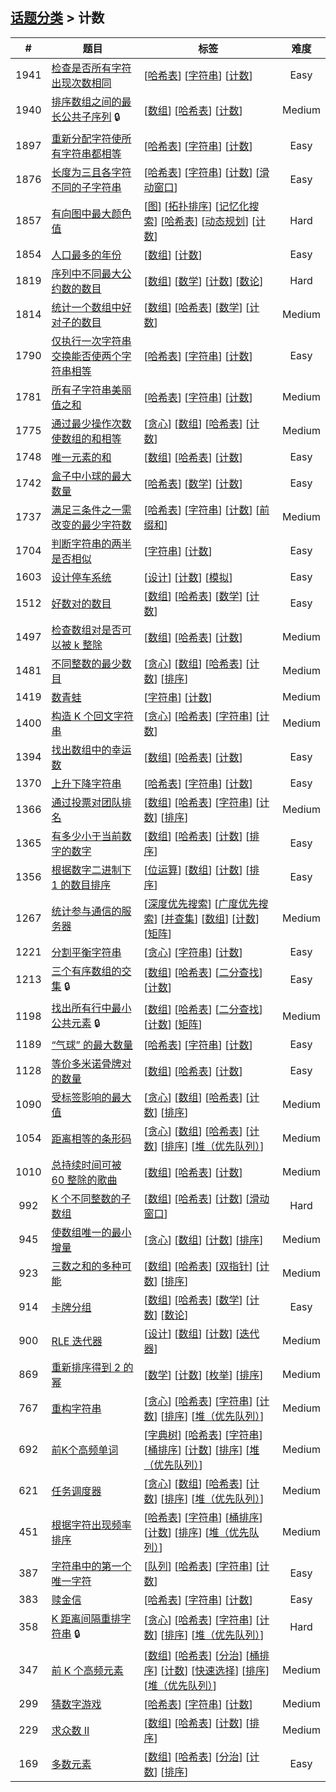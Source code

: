 <!--|This file generated by command(leetcode tag); DO NOT EDIT.            |-->
<!--+----------------------------------------------------------------------+-->
<!--|@author    openset <openset.wang@gmail.com>                           |-->
<!--|@link      https://github.com/openset                                 |-->
<!--|@home      https://github.com/openset/leetcode                        |-->
<!--+----------------------------------------------------------------------+-->

## [话题分类](../README.md) > 计数

| # | 题目 | 标签 | 难度 |
| :-: | - | - | :-: |
| 1941 | [检查是否所有字符出现次数相同](../../problems/check-if-all-characters-have-equal-number-of-occurrences) | [[哈希表](../hash-table/README.md)] [[字符串](../string/README.md)] [[计数](../counting/README.md)]  | Easy |
| 1940 | [排序数组之间的最长公共子序列](../../problems/longest-common-subsequence-between-sorted-arrays) 🔒 | [[数组](../array/README.md)] [[哈希表](../hash-table/README.md)] [[计数](../counting/README.md)]  | Medium |
| 1897 | [重新分配字符使所有字符串都相等](../../problems/redistribute-characters-to-make-all-strings-equal) | [[哈希表](../hash-table/README.md)] [[字符串](../string/README.md)] [[计数](../counting/README.md)]  | Easy |
| 1876 | [长度为三且各字符不同的子字符串](../../problems/substrings-of-size-three-with-distinct-characters) | [[哈希表](../hash-table/README.md)] [[字符串](../string/README.md)] [[计数](../counting/README.md)] [[滑动窗口](../sliding-window/README.md)]  | Easy |
| 1857 | [有向图中最大颜色值](../../problems/largest-color-value-in-a-directed-graph) | [[图](../graph/README.md)] [[拓扑排序](../topological-sort/README.md)] [[记忆化搜索](../memoization/README.md)] [[哈希表](../hash-table/README.md)] [[动态规划](../dynamic-programming/README.md)] [[计数](../counting/README.md)]  | Hard |
| 1854 | [人口最多的年份](../../problems/maximum-population-year) | [[数组](../array/README.md)] [[计数](../counting/README.md)]  | Easy |
| 1819 | [序列中不同最大公约数的数目](../../problems/number-of-different-subsequences-gcds) | [[数组](../array/README.md)] [[数学](../math/README.md)] [[计数](../counting/README.md)] [[数论](../number-theory/README.md)]  | Hard |
| 1814 | [统计一个数组中好对子的数目](../../problems/count-nice-pairs-in-an-array) | [[数组](../array/README.md)] [[哈希表](../hash-table/README.md)] [[数学](../math/README.md)] [[计数](../counting/README.md)]  | Medium |
| 1790 | [仅执行一次字符串交换能否使两个字符串相等](../../problems/check-if-one-string-swap-can-make-strings-equal) | [[哈希表](../hash-table/README.md)] [[字符串](../string/README.md)] [[计数](../counting/README.md)]  | Easy |
| 1781 | [所有子字符串美丽值之和](../../problems/sum-of-beauty-of-all-substrings) | [[哈希表](../hash-table/README.md)] [[字符串](../string/README.md)] [[计数](../counting/README.md)]  | Medium |
| 1775 | [通过最少操作次数使数组的和相等](../../problems/equal-sum-arrays-with-minimum-number-of-operations) | [[贪心](../greedy/README.md)] [[数组](../array/README.md)] [[哈希表](../hash-table/README.md)] [[计数](../counting/README.md)]  | Medium |
| 1748 | [唯一元素的和](../../problems/sum-of-unique-elements) | [[数组](../array/README.md)] [[哈希表](../hash-table/README.md)] [[计数](../counting/README.md)]  | Easy |
| 1742 | [盒子中小球的最大数量](../../problems/maximum-number-of-balls-in-a-box) | [[哈希表](../hash-table/README.md)] [[数学](../math/README.md)] [[计数](../counting/README.md)]  | Easy |
| 1737 | [满足三条件之一需改变的最少字符数](../../problems/change-minimum-characters-to-satisfy-one-of-three-conditions) | [[哈希表](../hash-table/README.md)] [[字符串](../string/README.md)] [[计数](../counting/README.md)] [[前缀和](../prefix-sum/README.md)]  | Medium |
| 1704 | [判断字符串的两半是否相似](../../problems/determine-if-string-halves-are-alike) | [[字符串](../string/README.md)] [[计数](../counting/README.md)]  | Easy |
| 1603 | [设计停车系统](../../problems/design-parking-system) | [[设计](../design/README.md)] [[计数](../counting/README.md)] [[模拟](../simulation/README.md)]  | Easy |
| 1512 | [好数对的数目](../../problems/number-of-good-pairs) | [[数组](../array/README.md)] [[哈希表](../hash-table/README.md)] [[数学](../math/README.md)] [[计数](../counting/README.md)]  | Easy |
| 1497 | [检查数组对是否可以被 k 整除](../../problems/check-if-array-pairs-are-divisible-by-k) | [[数组](../array/README.md)] [[哈希表](../hash-table/README.md)] [[计数](../counting/README.md)]  | Medium |
| 1481 | [不同整数的最少数目](../../problems/least-number-of-unique-integers-after-k-removals) | [[贪心](../greedy/README.md)] [[数组](../array/README.md)] [[哈希表](../hash-table/README.md)] [[计数](../counting/README.md)] [[排序](../sorting/README.md)]  | Medium |
| 1419 | [数青蛙](../../problems/minimum-number-of-frogs-croaking) | [[字符串](../string/README.md)] [[计数](../counting/README.md)]  | Medium |
| 1400 | [构造 K 个回文字符串](../../problems/construct-k-palindrome-strings) | [[贪心](../greedy/README.md)] [[哈希表](../hash-table/README.md)] [[字符串](../string/README.md)] [[计数](../counting/README.md)]  | Medium |
| 1394 | [找出数组中的幸运数](../../problems/find-lucky-integer-in-an-array) | [[数组](../array/README.md)] [[哈希表](../hash-table/README.md)] [[计数](../counting/README.md)]  | Easy |
| 1370 | [上升下降字符串](../../problems/increasing-decreasing-string) | [[哈希表](../hash-table/README.md)] [[字符串](../string/README.md)] [[计数](../counting/README.md)]  | Easy |
| 1366 | [通过投票对团队排名](../../problems/rank-teams-by-votes) | [[数组](../array/README.md)] [[哈希表](../hash-table/README.md)] [[字符串](../string/README.md)] [[计数](../counting/README.md)] [[排序](../sorting/README.md)]  | Medium |
| 1365 | [有多少小于当前数字的数字](../../problems/how-many-numbers-are-smaller-than-the-current-number) | [[数组](../array/README.md)] [[哈希表](../hash-table/README.md)] [[计数](../counting/README.md)] [[排序](../sorting/README.md)]  | Easy |
| 1356 | [根据数字二进制下 1 的数目排序](../../problems/sort-integers-by-the-number-of-1-bits) | [[位运算](../bit-manipulation/README.md)] [[数组](../array/README.md)] [[计数](../counting/README.md)] [[排序](../sorting/README.md)]  | Easy |
| 1267 | [统计参与通信的服务器](../../problems/count-servers-that-communicate) | [[深度优先搜索](../depth-first-search/README.md)] [[广度优先搜索](../breadth-first-search/README.md)] [[并查集](../union-find/README.md)] [[数组](../array/README.md)] [[计数](../counting/README.md)] [[矩阵](../matrix/README.md)]  | Medium |
| 1221 | [分割平衡字符串](../../problems/split-a-string-in-balanced-strings) | [[贪心](../greedy/README.md)] [[字符串](../string/README.md)] [[计数](../counting/README.md)]  | Easy |
| 1213 | [三个有序数组的交集](../../problems/intersection-of-three-sorted-arrays) 🔒 | [[数组](../array/README.md)] [[哈希表](../hash-table/README.md)] [[二分查找](../binary-search/README.md)] [[计数](../counting/README.md)]  | Easy |
| 1198 | [找出所有行中最小公共元素](../../problems/find-smallest-common-element-in-all-rows) 🔒 | [[数组](../array/README.md)] [[哈希表](../hash-table/README.md)] [[二分查找](../binary-search/README.md)] [[计数](../counting/README.md)] [[矩阵](../matrix/README.md)]  | Medium |
| 1189 | [“气球” 的最大数量](../../problems/maximum-number-of-balloons) | [[哈希表](../hash-table/README.md)] [[字符串](../string/README.md)] [[计数](../counting/README.md)]  | Easy |
| 1128 | [等价多米诺骨牌对的数量](../../problems/number-of-equivalent-domino-pairs) | [[数组](../array/README.md)] [[哈希表](../hash-table/README.md)] [[计数](../counting/README.md)]  | Easy |
| 1090 | [受标签影响的最大值](../../problems/largest-values-from-labels) | [[贪心](../greedy/README.md)] [[数组](../array/README.md)] [[哈希表](../hash-table/README.md)] [[计数](../counting/README.md)] [[排序](../sorting/README.md)]  | Medium |
| 1054 | [距离相等的条形码](../../problems/distant-barcodes) | [[贪心](../greedy/README.md)] [[数组](../array/README.md)] [[哈希表](../hash-table/README.md)] [[计数](../counting/README.md)] [[排序](../sorting/README.md)] [[堆（优先队列）](../heap-priority-queue/README.md)]  | Medium |
| 1010 | [总持续时间可被 60 整除的歌曲](../../problems/pairs-of-songs-with-total-durations-divisible-by-60) | [[数组](../array/README.md)] [[哈希表](../hash-table/README.md)] [[计数](../counting/README.md)]  | Medium |
| 992 | [K 个不同整数的子数组](../../problems/subarrays-with-k-different-integers) | [[数组](../array/README.md)] [[哈希表](../hash-table/README.md)] [[计数](../counting/README.md)] [[滑动窗口](../sliding-window/README.md)]  | Hard |
| 945 | [使数组唯一的最小增量](../../problems/minimum-increment-to-make-array-unique) | [[贪心](../greedy/README.md)] [[数组](../array/README.md)] [[计数](../counting/README.md)] [[排序](../sorting/README.md)]  | Medium |
| 923 | [三数之和的多种可能](../../problems/3sum-with-multiplicity) | [[数组](../array/README.md)] [[哈希表](../hash-table/README.md)] [[双指针](../two-pointers/README.md)] [[计数](../counting/README.md)] [[排序](../sorting/README.md)]  | Medium |
| 914 | [卡牌分组](../../problems/x-of-a-kind-in-a-deck-of-cards) | [[数组](../array/README.md)] [[哈希表](../hash-table/README.md)] [[数学](../math/README.md)] [[计数](../counting/README.md)] [[数论](../number-theory/README.md)]  | Easy |
| 900 | [RLE 迭代器](../../problems/rle-iterator) | [[设计](../design/README.md)] [[数组](../array/README.md)] [[计数](../counting/README.md)] [[迭代器](../iterator/README.md)]  | Medium |
| 869 | [重新排序得到 2 的幂](../../problems/reordered-power-of-2) | [[数学](../math/README.md)] [[计数](../counting/README.md)] [[枚举](../enumeration/README.md)] [[排序](../sorting/README.md)]  | Medium |
| 767 | [重构字符串](../../problems/reorganize-string) | [[贪心](../greedy/README.md)] [[哈希表](../hash-table/README.md)] [[字符串](../string/README.md)] [[计数](../counting/README.md)] [[排序](../sorting/README.md)] [[堆（优先队列）](../heap-priority-queue/README.md)]  | Medium |
| 692 | [前K个高频单词](../../problems/top-k-frequent-words) | [[字典树](../trie/README.md)] [[哈希表](../hash-table/README.md)] [[字符串](../string/README.md)] [[桶排序](../bucket-sort/README.md)] [[计数](../counting/README.md)] [[排序](../sorting/README.md)] [[堆（优先队列）](../heap-priority-queue/README.md)]  | Medium |
| 621 | [任务调度器](../../problems/task-scheduler) | [[贪心](../greedy/README.md)] [[数组](../array/README.md)] [[哈希表](../hash-table/README.md)] [[计数](../counting/README.md)] [[排序](../sorting/README.md)] [[堆（优先队列）](../heap-priority-queue/README.md)]  | Medium |
| 451 | [根据字符出现频率排序](../../problems/sort-characters-by-frequency) | [[哈希表](../hash-table/README.md)] [[字符串](../string/README.md)] [[桶排序](../bucket-sort/README.md)] [[计数](../counting/README.md)] [[排序](../sorting/README.md)] [[堆（优先队列）](../heap-priority-queue/README.md)]  | Medium |
| 387 | [字符串中的第一个唯一字符](../../problems/first-unique-character-in-a-string) | [[队列](../queue/README.md)] [[哈希表](../hash-table/README.md)] [[字符串](../string/README.md)] [[计数](../counting/README.md)]  | Easy |
| 383 | [赎金信](../../problems/ransom-note) | [[哈希表](../hash-table/README.md)] [[字符串](../string/README.md)] [[计数](../counting/README.md)]  | Easy |
| 358 | [K 距离间隔重排字符串](../../problems/rearrange-string-k-distance-apart) 🔒 | [[贪心](../greedy/README.md)] [[哈希表](../hash-table/README.md)] [[字符串](../string/README.md)] [[计数](../counting/README.md)] [[排序](../sorting/README.md)] [[堆（优先队列）](../heap-priority-queue/README.md)]  | Hard |
| 347 | [前 K 个高频元素](../../problems/top-k-frequent-elements) | [[数组](../array/README.md)] [[哈希表](../hash-table/README.md)] [[分治](../divide-and-conquer/README.md)] [[桶排序](../bucket-sort/README.md)] [[计数](../counting/README.md)] [[快速选择](../quickselect/README.md)] [[排序](../sorting/README.md)] [[堆（优先队列）](../heap-priority-queue/README.md)]  | Medium |
| 299 | [猜数字游戏](../../problems/bulls-and-cows) | [[哈希表](../hash-table/README.md)] [[字符串](../string/README.md)] [[计数](../counting/README.md)]  | Medium |
| 229 | [求众数 II](../../problems/majority-element-ii) | [[数组](../array/README.md)] [[哈希表](../hash-table/README.md)] [[计数](../counting/README.md)] [[排序](../sorting/README.md)]  | Medium |
| 169 | [多数元素](../../problems/majority-element) | [[数组](../array/README.md)] [[哈希表](../hash-table/README.md)] [[分治](../divide-and-conquer/README.md)] [[计数](../counting/README.md)] [[排序](../sorting/README.md)]  | Easy |
